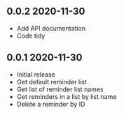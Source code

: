 ## 0.0.2 2020-11-30

* Add API documentation
* Code tidy

## 0.0.1 2020-11-30

* Initial release
* Get default reminder list
* Get list of reminder list names
* Get reminders in a list by list name
* Delete a reminder by ID
